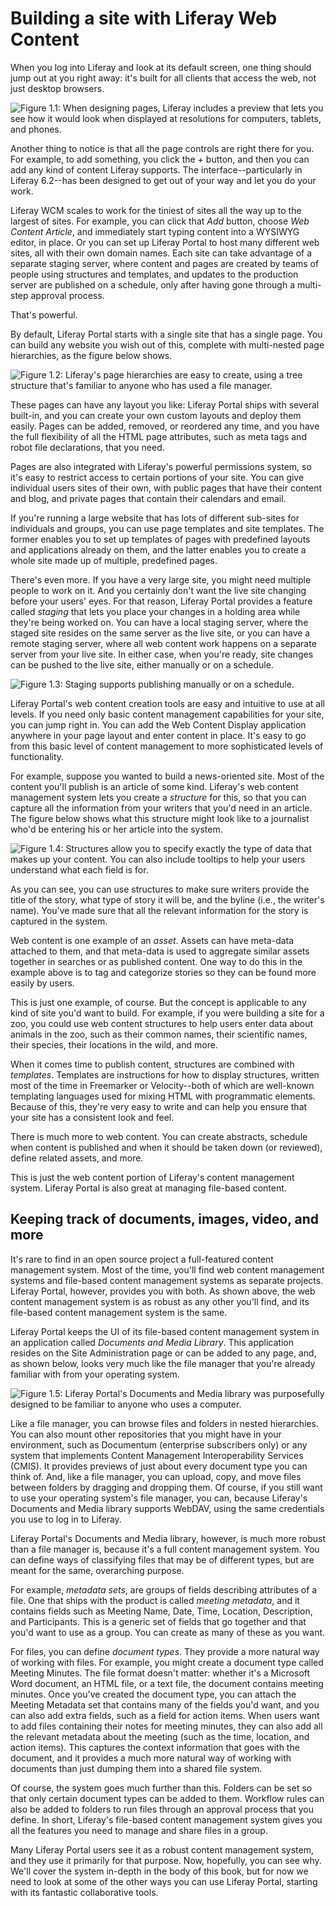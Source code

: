 # Building a site with Liferay Web Content [](id=building-a-site-with-liferay-web-content)

When you log into Liferay and look at its default screen, one thing should jump
out at you right away: it's built for all clients that access the web, not just
desktop browsers. 

![Figure 1.1: When designing pages, Liferay includes a preview that lets you see how it would look when displayed at resolutions for computers, tablets, and phones.](../../images/01-preview.png)

Another thing to notice is that all the page controls are right there for you.
For example, to add something, you click the *+* button, and then
you can add any kind of content Liferay supports. The interface--particularly in
Liferay 6.2--has been designed to get out of your way and let you do your work. 

Liferay WCM scales to work for the tiniest of sites all the way up to the
largest of sites. For example, you can click that *Add* button, choose *Web
Content Article*, and immediately start typing content into a WYSIWYG editor, in
place. Or you can set up Liferay Portal to host many different web sites, all
with their own domain names. Each site can take advantage of a separate staging
server, where content and pages are created by teams of people using structures
and templates, and updates to the production server are published on a schedule,
only after having gone through a multi-step approval process. 

That's powerful. 

By default, Liferay Portal starts with a single site that has a single page. You
can build any website you wish out of this, complete with multi-nested page
hierarchies, as the figure below shows. 

![Figure 1.2: Liferay's page hierarchies are easy to create, using a tree structure that's familiar to anyone who has used a file manager.](../../images/01-page-hierarchy.png)

These pages can have any layout you like: Liferay Portal ships with several
built-in, and you can create your own custom layouts and deploy them easily.
Pages can be added, removed, or reordered any time, and you have the full
flexibility of all the HTML page attributes, such as meta tags and robot file
declarations, that you need. 

Pages are also integrated with Liferay's powerful permissions system, so it's
easy to restrict access to certain portions of your site. You can give
individual users sites of their own, with public pages that have their content
and blog, and private pages that contain their calendars and email. 

If you're running a large website that has lots of different sub-sites for
individuals and groups, you can use page templates and site templates. The
former enables you to set up templates of pages with predefined layouts and
applications already on them, and the latter enables you to create a whole site
made up of multiple, predefined pages. 

There's even more. If you have a very large site, you might need multiple people
to work on it. And you certainly don't want the live site changing before your
users' eyes. For that reason, Liferay Portal provides a feature called
*staging* that lets you place your changes in a holding area while they're
being worked on. You can have a local staging server, where the staged site
resides on the same server as the live site, or you can have a remote staging
server, where all web content work happens on a separate server from your live
site. In either case, when you're ready, site changes can be pushed to the live
site, either manually or on a schedule. 

![Figure 1.3: Staging supports publishing manually or on a schedule.](../../images/web-content-staging-publish.png)

Liferay Portal's web content creation tools are easy and intuitive to use at all
levels. If you need only basic content management capabilities for your site,
you can jump right in. You can add the Web Content Display application anywhere
in your page layout and enter content in place. It's easy to go from this basic
level of content management to more sophisticated levels of functionality. 

For example, suppose you wanted to build a news-oriented site. Most of the
content you'll publish is an article of some kind. Liferay's web content
management system lets you create a *structure* for this, so that you can
capture all the information from your writers that you'd need in an article. The
figure below shows what this structure might look like to a journalist who'd be
entering his or her article into the system. 

![Figure 1.4: Structures allow you to specify exactly the type of data that makes up your content. You can also include tooltips to help your users understand what each field is for.](../../images/01-content-structure.png)

As you can see, you can use structures to make sure writers provide the title of
the story, what type of story it will be, and the byline (i.e., the writer's
name). You've made sure that all the relevant information for the story is
captured in the system. 

Web content is one example of an *asset*. Assets can have meta-data attached to
them, and that meta-data is used to aggregate similar assets together in
searches or as published content. One way to do this in the example above is
to tag and categorize stories so they can be found more easily by users. 

This is just one example, of course. But the concept is applicable to any kind
of site you'd want to build. For example, if you were building a site for a zoo,
you could use web content structures to help users enter data about animals in
the zoo, such as their common names, their scientific names, their species,
their locations in the wild, and more. 

When it comes time to publish content, structures are combined with *templates*.
Templates are instructions for how to display structures, written most of the
time in Freemarker or Velocity--both of which are well-known templating
languages used for mixing HTML with programmatic elements. Because of this,
they're very easy to write and can help you ensure that your site has a
consistent look and feel. 

There is much more to web content. You can create abstracts, schedule when
content is published and when it should be taken down (or reviewed), define
related assets, and more. 

This is just the web content portion of Liferay's content management system.
Liferay Portal is also great at managing file-based content. 

## Keeping track of documents, images, video, and more [](id=keeping-track-of-documents-images-video-and-more)

It's rare to find in an open source project a full-featured content management
system. Most of the time, you'll find web content management systems and
file-based content management systems as separate projects. Liferay Portal,
however, provides you with both. As shown above, the web content management
system is as robust as any other you'll find, and its file-based content
management system is the same. 

Liferay Portal keeps the UI of its file-based content management system in an
application called *Documents and Media Library*. This application resides on
the Site Administration page or can be added to any page, and, as shown below,
looks very much like the file manager that you're already familiar with from
your operating system. 

![Figure 1.5: Liferay Portal's Documents and Media library was purposefully designed to be familiar to anyone who uses a computer.](../../images/01-docs-and-media.png)

Like a file manager, you can browse files and folders in nested hierarchies. You
can also mount other repositories that you might have in your environment, such
as Documentum (enterprise subscribers only) or any system that implements
Content Management Interoperability Services (CMIS). It provides previews of
just about every document type you can think of. And, like a file manager, you
can upload, copy, and move files between folders by dragging and dropping them.
Of course, if you still want to use your operating system's file manager, you
can, because Liferay's Documents and Media library supports WebDAV, using the
same credentials you use to log in to Liferay. 

Liferay Portal's Documents and Media library, however, is much more robust than
a file manager is, because it's a full content management system. You can define
ways of classifying files that may be of different types, but are meant for the
same, overarching purpose. 

For example, *metadata sets*, are groups of fields describing attributes of a
file. One that ships with the product is called *meeting metadata*, and it
contains fields such as Meeting Name, Date, Time, Location, Description, and
Participants. This is a generic set of fields that go together and that you'd
want to use as a group. You can create as many of these as you want. 

For files, you can define *document types*. They provide a more natural way of
working with files. For example, you might create a document type called Meeting
Minutes. The file format doesn't matter: whether it's a Microsoft Word document,
an HTML file, or a text file, the document contains meeting minutes. Once
you've created the document type, you can attach the Meeting Metadata set that
contains many of the fields you'd want, and you can also add extra fields, such
as a field for action items. When users want to add files containing their
notes for meeting minutes, they can also add all the relevant metadata about the
meeting (such as the time, location, and action items). This captures the
context information that goes with the document, and it provides a much more
natural way of working with documents than just dumping them into a shared file
system. 

Of course, the system goes much further than this. Folders can be set so that
only certain document types can be added to them. Workflow rules can also be
added to folders to run files through an approval process that you define. In
short, Liferay's file-based content management system gives you all the features
you need to manage and share files in a group. 

Many Liferay Portal users see it as a robust content management system, and they
use it primarily for that purpose. Now, hopefully, you can see why. We'll cover
the system in-depth in the body of this book, but for now we need to look at
some of the other ways you can use Liferay Portal, starting with its fantastic
collaborative tools. 

